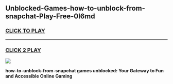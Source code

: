 
## Unblocked-Games-how-to-unblock-from-snapchat-Play-Free-0l6md
<h3>
<a href="https://premium76.site?title=how-to-unblock-from-snapchat&ref=23A">CLICK TO PLAY</a></h3>
<hr>

<h3>
<a href="https://premium76.site?title=how-to-unblock-from-snapchat&ref=23A">CLICK 2 PLAY</a>
  
</h3>

<a href="https://premium76.site?title=how-to-unblock-from-snapchat&ref=23A"><img src="https://clearcache.store/games.png"></a>


**how-to-unblock-from-snapchat games unblocked: Your Gateway to Fun and Accessible Online Gaming**
